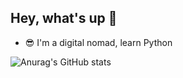 ## Hey, what's up 👋
- 😎 I'm a digital nomad, learn Python

![Anurag's GitHub stats](https://github-readme-stats.vercel.app/api?username=VadimZhuckow&show_icons=true&theme=tokyonight)
